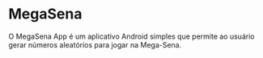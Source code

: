 # MegaSena
O MegaSena App é um aplicativo Android simples que permite ao usuário gerar números aleatórios para jogar na Mega-Sena.
